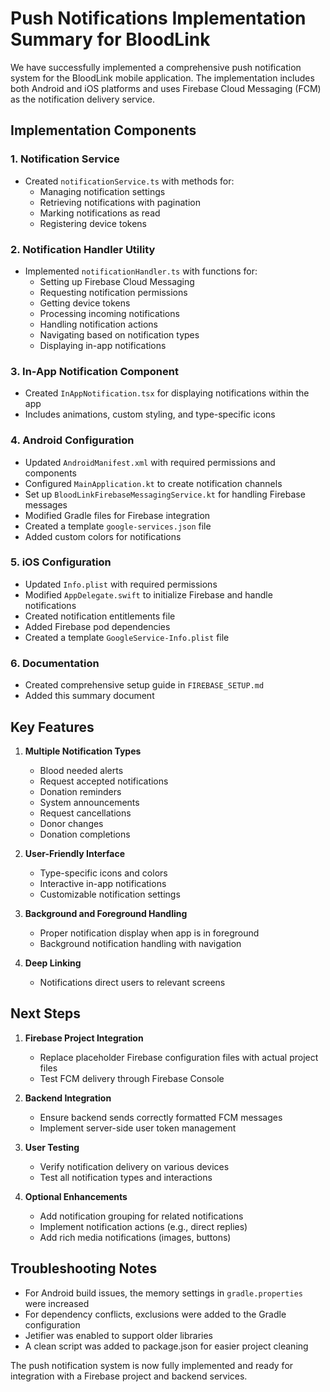 # Push Notifications Implementation Summary for BloodLink

We have successfully implemented a comprehensive push notification system for the BloodLink mobile application. The implementation includes both Android and iOS platforms and uses Firebase Cloud Messaging (FCM) as the notification delivery service.

## Implementation Components

### 1. Notification Service
- Created `notificationService.ts` with methods for:
  - Managing notification settings
  - Retrieving notifications with pagination
  - Marking notifications as read
  - Registering device tokens

### 2. Notification Handler Utility
- Implemented `notificationHandler.ts` with functions for:
  - Setting up Firebase Cloud Messaging
  - Requesting notification permissions
  - Getting device tokens
  - Processing incoming notifications
  - Handling notification actions
  - Navigating based on notification types
  - Displaying in-app notifications

### 3. In-App Notification Component
- Created `InAppNotification.tsx` for displaying notifications within the app
- Includes animations, custom styling, and type-specific icons

### 4. Android Configuration
- Updated `AndroidManifest.xml` with required permissions and components
- Configured `MainApplication.kt` to create notification channels
- Set up `BloodLinkFirebaseMessagingService.kt` for handling Firebase messages
- Modified Gradle files for Firebase integration
- Created a template `google-services.json` file
- Added custom colors for notifications

### 5. iOS Configuration
- Updated `Info.plist` with required permissions
- Modified `AppDelegate.swift` to initialize Firebase and handle notifications
- Created notification entitlements file
- Added Firebase pod dependencies
- Created a template `GoogleService-Info.plist` file

### 6. Documentation
- Created comprehensive setup guide in `FIREBASE_SETUP.md`
- Added this summary document

## Key Features

1. **Multiple Notification Types**
   - Blood needed alerts
   - Request accepted notifications
   - Donation reminders
   - System announcements
   - Request cancellations
   - Donor changes
   - Donation completions

2. **User-Friendly Interface**
   - Type-specific icons and colors
   - Interactive in-app notifications
   - Customizable notification settings

3. **Background and Foreground Handling**
   - Proper notification display when app is in foreground
   - Background notification handling with navigation

4. **Deep Linking**
   - Notifications direct users to relevant screens

## Next Steps

1. **Firebase Project Integration**
   - Replace placeholder Firebase configuration files with actual project files
   - Test FCM delivery through Firebase Console

2. **Backend Integration**
   - Ensure backend sends correctly formatted FCM messages
   - Implement server-side user token management

3. **User Testing**
   - Verify notification delivery on various devices
   - Test all notification types and interactions

4. **Optional Enhancements**
   - Add notification grouping for related notifications
   - Implement notification actions (e.g., direct replies)
   - Add rich media notifications (images, buttons)

## Troubleshooting Notes

- For Android build issues, the memory settings in `gradle.properties` were increased
- For dependency conflicts, exclusions were added to the Gradle configuration
- Jetifier was enabled to support older libraries
- A clean script was added to package.json for easier project cleaning

The push notification system is now fully implemented and ready for integration with a Firebase project and backend services. 